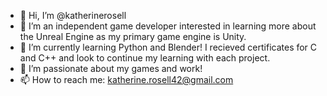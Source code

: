- 👋 Hi, I’m @katherinerosell
- 👀 I’m an independent game developer interested in learning more about the Unreal Engine as my primary game engine is Unity. 
- 🌱 I’m currently learning Python and Blender! I recieved certificates for C and C++ and look to continue my learning with each project. 
- 💞️ I’m passionate about my games and work!
- 📫 How to reach me: katherine.rosell42@gmail.com

<!---
katherinerosell/katherinerosell is a ✨ special ✨ repository because its `README.md` (this file) appears on your GitHub profile.
You can click the Preview link to take a look at your changes.
--->
